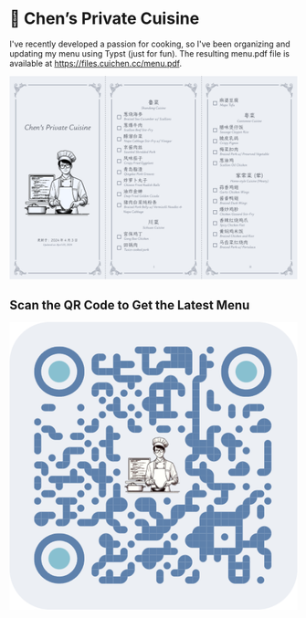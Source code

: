 # 🍔 Chen’s Private Cuisine

I've recently developed a passion for cooking, so I've been organizing and updating my menu using Typst (just for fun). The resulting menu.pdf file is available at https://files.cuichen.cc/menu.pdf.

![](assets/screenshot.png)

## Scan the QR Code to Get the Latest Menu

![](assets/qr-code.png)
